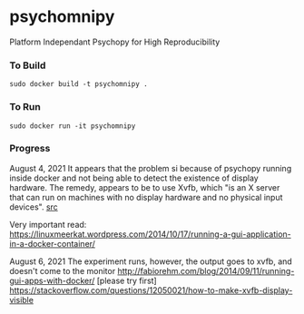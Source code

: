 
# psychomnipy
Platform Independant Psychopy for High Reproducibility

### To Build
`sudo docker build -t psychomnipy .`

### To Run
`sudo docker run -it psychomnipy`

### Progress

August 4, 2021
It appears that the problem si because of psychopy running inside docker and not being able to detect the existence of display hardware.
The remedy, appears to be to use Xvfb, which "is an X server that can run on machines with no display hardware and no physical input devices". [src](https://www3.physnet.uni-hamburg.de/physnet/Tru64-Unix/HTML/MAN/MAN1/0554___X.HTM)

Very important read: https://linuxmeerkat.wordpress.com/2014/10/17/running-a-gui-application-in-a-docker-container/

August 6, 2021
The experiment runs, however, the output goes to xvfb, and doesn't come to the monitor
http://fabiorehm.com/blog/2014/09/11/running-gui-apps-with-docker/   [please try first]
https://stackoverflow.com/questions/12050021/how-to-make-xvfb-display-visible
